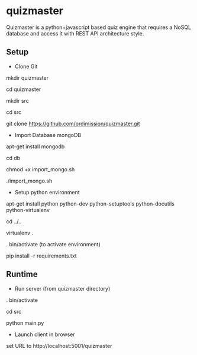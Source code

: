 quizmaster
==========

Quizmaster is a python+javascript based quiz engine that requires a NoSQL database and access it with REST API architecture style.

Setup
-----

* Clone Git

mkdir quizmaster

cd quizmaster

mkdir src

cd src

git clone https://github.com/ordimission/quizmaster.git


* Import Database mongoDB

apt-get install mongodb

cd db

chmod +x import_mongo.sh

./import_mongo.sh


* Setup python environment

apt-get install python python-dev python-setuptools python-docutils python-virtualenv

cd ../..

virtualenv .

. bin/activate (to activate environment)

pip install -r requirements.txt


Runtime
-------

* Run server (from quizmaster directory)

. bin/activate

cd src

python main.py


* Launch client in browser

set URL to http://localhost:5001/quizmaster
